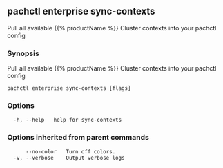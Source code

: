 ## pachctl enterprise sync-contexts

Pull all available {{% productName %}} Cluster contexts into your pachctl config

### Synopsis

Pull all available {{% productName %}} Cluster contexts into your pachctl config

```
pachctl enterprise sync-contexts [flags]
```

### Options

```
  -h, --help   help for sync-contexts
```

### Options inherited from parent commands

```
      --no-color   Turn off colors.
  -v, --verbose    Output verbose logs
```

